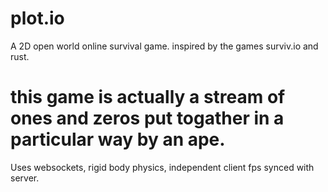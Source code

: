 # plot.io

A 2D open world online survival game.
inspired by the games surviv.io and rust.

# this game is actually a stream of ones and zeros put togather in a particular way by an ape.



Uses websockets, rigid body physics, independent client fps synced with server.

